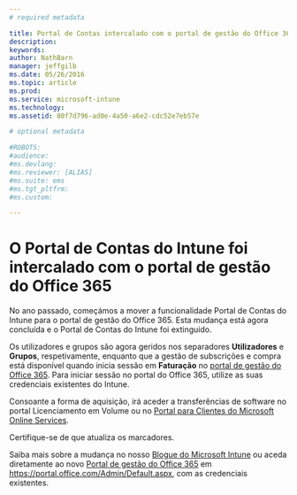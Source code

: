 ```yaml
---
# required metadata

title: Portal de Contas intercalado com o portal de gestão do Office 365 | Microsoft Intune
description:
keywords:
author: NathBarn
manager: jeffgilb
ms.date: 05/26/2016
ms.topic: article
ms.prod:
ms.service: microsoft-intune
ms.technology:
ms.assetid: 80f7d796-ad0e-4a50-a6e2-cdc52e7eb57e

# optional metadata

#ROBOTS:
#audience:
#ms.devlang:
#ms.reviewer: [ALIAS]
#ms.suite: ems
#ms.tgt_pltfrm:
#ms.custom:

---
```


# O Portal de Contas do Intune foi intercalado com o portal de gestão do Office 365

No ano passado, começámos a mover a funcionalidade Portal de Contas do Intune para o portal de gestão do Office 365. Esta mudança está agora concluída e o Portal de Contas do Intune foi extinguido.

Os utilizadores e grupos são agora geridos nos separadores **Utilizadores** e **Grupos**, respetivamente, enquanto que a gestão de subscrições e compra está disponível quando inicia sessão em **Faturação** no [portal de gestão do Office 365](https://portal.office.com/Admin/Default.aspx). Para iniciar sessão no portal do Office 365, utilize as suas credenciais existentes do Intune.

Consoante a forma de aquisição, irá aceder a transferências de software no portal Licenciamento em Volume ou no [Portal para Clientes do Microsoft Online Services](http://go.microsoft.com/fwlink/?LinkId=259567).

Certifique-se de que atualiza os marcadores.

Saiba mais sobre a mudança no nosso [Blogue do Microsoft Intune](https://blogs.technet.microsoft.com/microsoftintune/2015/09/01/intune-and-ems-subscriptions-now-available-in-the-office-365-portal/) ou aceda diretamente ao novo [Portal de gestão do Office 365](https://portal.office.com/Admin/Default.aspx) em https://portal.office.com/Admin/Default.aspx, com as credenciais existentes.


<!--HONumber=Jun16_HO2-->



